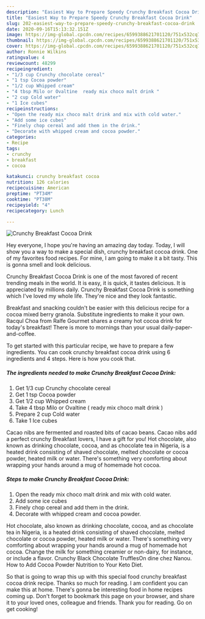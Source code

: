 ```yaml
---
description: "Easiest Way to Prepare Speedy Crunchy Breakfast Cocoa Drink"
title: "Easiest Way to Prepare Speedy Crunchy Breakfast Cocoa Drink"
slug: 202-easiest-way-to-prepare-speedy-crunchy-breakfast-cocoa-drink
date: 2020-09-16T15:13:32.151Z
image: https://img-global.cpcdn.com/recipes/6599388621701120/751x532cq70/crunchy-breakfast-cocoa-drink-recipe-main-photo.jpg
thumbnail: https://img-global.cpcdn.com/recipes/6599388621701120/751x532cq70/crunchy-breakfast-cocoa-drink-recipe-main-photo.jpg
cover: https://img-global.cpcdn.com/recipes/6599388621701120/751x532cq70/crunchy-breakfast-cocoa-drink-recipe-main-photo.jpg
author: Ronnie Wilkins
ratingvalue: 4
reviewcount: 48299
recipeingredient:
- "1/3 cup Crunchy chocolate cereal"
- "1 tsp Cocoa powder"
- "1/2 cup Whipped cream"
- "4 tbsp Milo or Ovaltine  ready mix choco malt drink "
- "2 cup Cold water"
- "1 Ice cubes"
recipeinstructions:
- "Open the ready mix choco malt drink and mix with cold water."
- "Add some ice cubes"
- "Finely chop cereal and add them in the drink."
- "Decorate with whipped cream and cocoa powder."
categories:
- Recipe
tags:
- crunchy
- breakfast
- cocoa

katakunci: crunchy breakfast cocoa 
nutrition: 126 calories
recipecuisine: American
preptime: "PT34M"
cooktime: "PT38M"
recipeyield: "4"
recipecategory: Lunch

---
```



![Crunchy Breakfast Cocoa Drink](https://img-global.cpcdn.com/recipes/6599388621701120/751x532cq70/crunchy-breakfast-cocoa-drink-recipe-main-photo.jpg)

Hey everyone, I hope you're having an amazing day today. Today, I will show you a way to make a special dish, crunchy breakfast cocoa drink. One of my favorites food recipes. For mine, I am going to make it a bit tasty. This is gonna smell and look delicious.

Crunchy Breakfast Cocoa Drink is one of the most favored of recent trending meals in the world. It is easy, it is quick, it tastes delicious. It is appreciated by millions daily. Crunchy Breakfast Cocoa Drink is something which I've loved my whole life. They're nice and they look fantastic.

Breakfast and snacking couldn&#39;t be easier with this delicious recipe for a cocoa mixed berry granola. Substitute ingredients to make it your own. Racqul Choa from Ralfe Gourmet shares a creamy hot cocoa drink for today&#39;s breakfast! There is more to mornings than your usual daily-paper-and-coffee.


To get started with this particular recipe, we have to prepare a few ingredients. You can cook crunchy breakfast cocoa drink using 6 ingredients and 4 steps. Here is how you cook that.

<!--inarticleads1-->

##### The ingredients needed to make Crunchy Breakfast Cocoa Drink:

1. Get 1/3 cup Crunchy chocolate cereal
1. Get 1 tsp Cocoa powder
1. Get 1/2 cup Whipped cream
1. Take 4 tbsp Milo or Ovaltine ( ready mix choco malt drink )
1. Prepare 2 cup Cold water
1. Take 1 Ice cubes


Cacao nibs are fermented and roasted bits of cacao beans. Cacao nibs add a perfect crunchy Breakfast lovers, I have a gift for you! Hot chocolate, also known as drinking chocolate, cocoa, and as chocolate tea in Nigeria, is a heated drink consisting of shaved chocolate, melted chocolate or cocoa powder, heated milk or water. There&#39;s something very comforting about wrapping your hands around a mug of homemade hot cocoa. 

<!--inarticleads2-->

##### Steps to make Crunchy Breakfast Cocoa Drink:

1. Open the ready mix choco malt drink and mix with cold water.
1. Add some ice cubes
1. Finely chop cereal and add them in the drink.
1. Decorate with whipped cream and cocoa powder.


Hot chocolate, also known as drinking chocolate, cocoa, and as chocolate tea in Nigeria, is a heated drink consisting of shaved chocolate, melted chocolate or cocoa powder, heated milk or water. There&#39;s something very comforting about wrapping your hands around a mug of homemade hot cocoa. Change the milk for something creamier or non-dairy, for instance, or include a flavor. Crunchy Black Chocolate TrufflesOn dine chez Nanou. How to Add Cocoa Powder Nutrition to Your Keto Diet. 

So that is going to wrap this up with this special food crunchy breakfast cocoa drink recipe. Thanks so much for reading. I am confident you can make this at home. There's gonna be interesting food in home recipes coming up. Don't forget to bookmark this page on your browser, and share it to your loved ones, colleague and friends. Thank you for reading. Go on get cooking!
